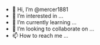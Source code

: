 - 👋 Hi, I’m @mercer1881
- 👀 I’m interested in ...
- 🌱 I’m currently learning ...
- 💞️ I’m looking to collaborate on ...
- 📫 How to reach me ...

<!---
mercer1881/mercer1881 is a ✨ special ✨ repository because its `README.md` (this file) appears on your GitHub profile.
You can click the Preview link to take a look at your changes.
--->
